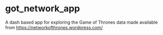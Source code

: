 # got_network_app
A dash based app for exploring the Game of Thrones data made available from https://networkofthrones.wordpress.com/
